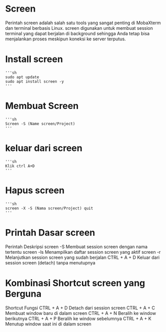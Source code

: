 # Screen
Perintah screen adalah salah satu tools yang sangat penting di MobaXterm dan terminal berbasis Linux. screen digunakan untuk membuat session terminal yang dapat berjalan di background sehingga Anda tetap bisa menjalankan proses meskipun koneksi ke server terputus.

# Install screen   
    '''sh
    sudo apt update
    sudo apt install screen -y
    '''
# Membuat Screen   
    '''sh
    Screen -S (Name screen/Project)
    '''
# keluar dari screen 
    '''sh
    Klik ctrl A+D
    '''
# Hapus screen 
    '''sh
    screen -X -S (Nama screen/Project) quit
    '''
# Printah Dasar screen 
Perintah	                        Deskripsi
screen -S <nama-session>	        Membuat session screen dengan nama tertentu
screen -ls	                      Menampilkan daftar session screen yang aktif
screen -r <ID-session>	          Melanjutkan session screen yang sudah berjalan
CTRL + A + D	                    Keluar dari session screen (detach) tanpa menutupnya
# Kombinasi Shortcut screen yang Berguna
Shortcut	    Fungsi
CTRL + A + D	Detach dari session screen
CTRL + A + C	Membuat window baru di dalam screen
CTRL + A + N	Beralih ke window berikutnya
CTRL + A + P	Beralih ke window sebelumnya
CTRL + A + K	Menutup window saat ini di dalam screen

